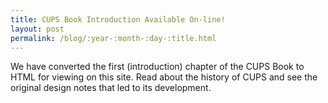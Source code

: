 ```yaml
---
title: CUPS Book Introduction Available On-line!
layout: post
permalink: /blog/:year-:month-:day-:title.html
---
```


We have converted the first (introduction) chapter of the CUPS Book to HTML for viewing on this site. Read about the history of CUPS and see the original design notes that led to its development.
